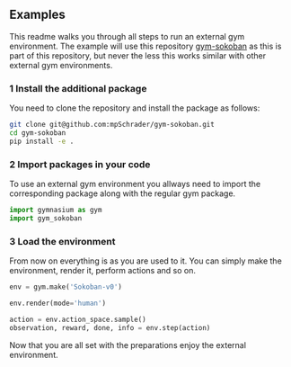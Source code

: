 ## Examples

This readme walks you through all steps to run an external gym environment. 
The example will use this repository [gym-sokoban](https://github.com/mpSchrader/gym-sokoban/) as this is part of this repository, but never the less this works similar with other external gym environments.

### 1 Install the additional package
You need to clone the repository and install the package as follows:
```Bash
git clone git@github.com:mpSchrader/gym-sokoban.git
cd gym-sokoban
pip install -e .
```
### 2 Import packages in your code

To use an external gym environment you allways need to import the corresponding package along with the regular gym package.
```Python
import gymnasium as gym
import gym_sokoban
```

### 3 Load the environment
From now on everything is as you are used to it. You can simply make the environment, render it, perform actions and so on.

```Python
env = gym.make('Sokoban-v0')

env.render(mode='human')

action = env.action_space.sample()
observation, reward, done, info = env.step(action)
```
Now that you are all set with the preparations enjoy the external environment.
